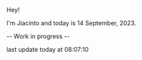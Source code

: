 Hey!

I'm Jiacinto and today is 14 September, 2023.

-- Work in progress --

last update today at 08:07:10 